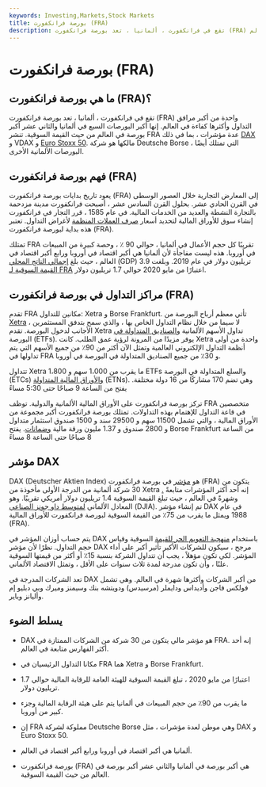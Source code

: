 ```yaml
---
keywords: Investing,Markets,Stock Markets
title: بورصة فرانكفورت (FRA)
description: تقع في فرانكفورت ، ألمانيا ، تعد بورصة فرانكفورت (FRA) واحدة من أكبر مرافق التداول وأكثرها كفاءة في العالم
---
```


# بورصة فرانكفورت (FRA)
## ما هي بورصة فرانكفورت (FRA)؟

تقع في فرانكفورت ، ألمانيا ، تعد بورصة فرانكفورت (FRA) واحدة من أكبر مرافق التداول وأكثرها كفاءة في العالم. إنها أكبر البورصات السبع في ألمانيا والثاني عشر أكبر بورصة في العالم من حيث القيمة السوقية. تنشر FRA عدة مؤشرات ، بما في ذلك [DAX](/dax) و VDAX و [Euro Stoxx 50](/dowjoneseurostoxx50). مالكها هو شركة Deutsche Borse ، التي تمتلك أيضًا البورصات الألمانية الأخرى.

## فهم بورصة فرانكفورت (FRA)

يعود تاريخ بدايات بورصة فرانكفورت (FRA) إلى المعارض التجارية خلال العصور الوسطى في القرن الحادي عشر. بحلول القرن السادس عشر ، أصبحت فرانكفورت مدينة مزدحمة بالتجارة النشطة والعديد من الخدمات المالية. في عام 1585 ، قرر التجار في فرانكفورت إنشاء سوق للأوراق المالية لتحديد أسعار [صرف العملات المنظمة](/exchangerate) لأغراض التداول. تعتبر هذه بداية لبورصة فرانكفورت (FRA).

تمتلك FRA تقريبًا كل حجم الأعمال في ألمانيا ، حوالي 90 ٪ ، وحصة كبيرة من المبيعات في أوروبا. هذه ليست مفاجأة لأن ألمانيا هي أكبر اقتصاد في أوروبا ورابع أكبر اقتصاد في العالم ، حيث بلغ [إجمالي الناتج المحلي](/gdp) (GDP) 3.9 تريليون دولار في عام 2019. وبلغت [القيمة السوقية لـ FRA](/marketcapitalization) اعتبارًا من مايو 2020 حوالي 1.7 تريليون دولار.

## مراكز التداول في بورصة فرانكفورت (FRA)

تقدم FRA مكانين للتداول: Xetra و Borse Frankfurt. تأتي معظم أرباح البورصة من [Xetra](/xetra) ، لا سيما من خلال نظام التداول الخاص بها ، والذي سمح بتدفق المستثمرين الأجانب لدخول البورصة. تقدم Xetra تداول الأسهم الألمانية [والصناديق المتداولة في](/etf) البورصة (ETFs). يوفر مزيدًا من المرونة لرؤية عمق الطلب. كانت Xetra واحدة من أولى أنظمة التداول الإلكتروني العالمية وتمثل الآن أكثر من 90٪ من جميع الأسهم التي يتم تداولها في FRA و 30٪ من جميع الصناديق المتداولة في البورصة في أوروبا.

تتداول Xetra ما يقرب من 1،000 سهم و 1،800 ETFs والسلع المتداولة في البورصة (ETCs) [والأوراق المالية المتداولة](/etn) (ETNs). وهي تضم 170 مشاركًا من 16 دولة مختلفة. يفتح من الساعة 9 صباحًا حتى 5:30 مساءً

تركز بورصة فرانكفورت على الأوراق المالية الألمانية والدولية. توظف FRA متخصصين في قاعة التداول للإهتمام بهذه التداولات. تمتلك بورصة فرانكفورت أكبر مجموعة من الأوراق المالية ، والتي تشمل 11500 سهم و 29500 سند و 1500 صندوق استثمار متداول و 2800 صندوق و 1.37 مليون ورقة مالية [وضمانات](/warrant). يفتح Borse Frankfurt من الساعة 8 صباحًا حتى الساعة 8 مساءً

## مؤشر DAX

DAX (Deutscher Aktien Index) هو [مؤشر](/index) في بورصة فرانكفورت (FRA) يتكون من 30 شركة ألمانية من الدرجة الأولى مأخوذة من Xetra [.](/bluechip) إنه أحد أكثر المؤشرات متابعةً وشهرةً في العالم ، حيث تبلغ القيمة السوقية 1.4 تريليون دولار أمريكي تقريبًا. وهو المعادل الألماني [لمتوسط داو جونز الصناعي](/djia) (DJIA). تم إنشاء مؤشر DAX في عام 1988 ويمثل ما يقرب من 75٪ من القيمة السوقية لبورصة فرانكفورت للأوراق المالية (FRA).

يتم حساب أوزان المؤشر في DAX باستخدام [منهجية التعويم الحر للقيمة](/freefloatmethodology) السوقية وقياس حجم التداول. نظرًا لأن مؤشر DAX مرجح ، سيكون للشركات الأكبر تأثير أكبر على أداء المؤشر. لكي تكون مؤهلاً ، يجب أن تتداول الشركة بنسبة 15٪ أو أكثر من قيمتها السوقية علنًا ، وأن تكون مدرجة لمدة ثلاث سنوات على الأقل ، وتمثل الاقتصاد الألماني.

تعد الشركات المدرجة في DAX من أكبر الشركات وأكثرها شهرة في العالم. وهي تشمل فولكس فاجن وأديداس ودايملر (مرسيدس) ودويتشه بنك وسيمنز وميرك وبي دبليو إم وأليانز وباير.

## يسلط الضوء

- DAX هو مؤشر مالي يتكون من 30 شركة من الشركات الممتازة في FRA. إنه أحد أكثر الفهارس متابعة في العالم.

- مكانا التداول الرئيسيان في FRA هما Xetra و Borse Frankfurt.

- اعتبارًا من مايو 2020 ، تبلغ القيمة السوقية للهيئة العامة للرقابة المالية حوالي 1.7 تريليون دولار.

- ما يقرب من 90٪ من حجم المبيعات في ألمانيا يتم على هيئة الرقابة المالية وجزء كبير من أوروبا.

- إن FRA مملوكة لشركة Deutsche Borse وهي موطن لعدة مؤشرات ، مثل DAX و Euro Stoxx 50.

- ألمانيا هي أكبر اقتصاد في أوروبا ورابع أكبر اقتصاد في العالم.

- بورصة فرانكفورت (FRA) هي أكبر بورصة في ألمانيا والثاني عشر أكبر بورصة في العالم من حيث القيمة السوقية.

